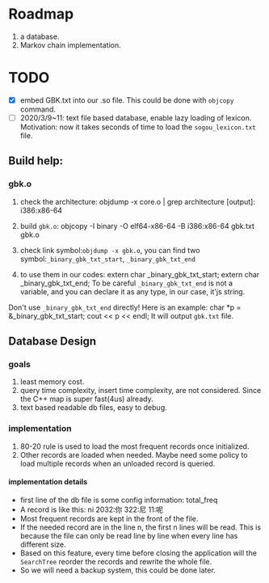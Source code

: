 # Roadmap
1. a database.
2. Markov chain implementation.

# TODO
- [x] embed GBK.txt into our .so file. This could be done with `objcopy` command.
- [ ] 2020/3/9~11: text file based database, enable lazy loading of lexicon. Motivation: now it takes seconds of time to load the `sogou_lexicon.txt` file.

## Build help:
### gbk.o
1. check the architecture:
    objdump -x core.o | grep architecture
    [output]: i386:x86-64

2. build `gbk.o`:
    objcopy -I binary -O elf64-x86-64 -B i386:x86-64 gbk.txt gbk.o

3. check link symbol:`objdump -x gbk.o`, you can find two symbol:`_binary_gbk_txt_start`, `_binary_gbk_txt_end`
4. to use them in our codes:
    extern char _binary_gbk_txt_start;
    extern char _binary_gbk_txt_end;
To be careful `_binary_gbk_txt_end` is not a variable, and you can declare it as any type, in our case, it'js string.

Don't use `_binary_gbk_txt_end` directly! Here is an example:
    char *p = &_binary_gbk_txt_start;
    cout << p << endl;
It will output `gbk.txt` file.

## Database Design
### goals
1. least memory cost.
2. query time complexity, insert time complexity, are not considered. Since the C++ map is super fast(4us) already.
3. text based readable db files, easy to debug.
### implementation
1. 80-20 rule is used to load the most frequent records once initialized.
2. Other records are loaded when needed. Maybe need some policy to load multiple records when an unloaded record is queried.
#### implementation details
* first line of the db file is some config information:
    total_freq
* A record is like this:
    ni 2032:你 322:尼 11:呢
* Most frequent records are kept in the front of the file.
* If the needed record are in the line n, the first n lines will be read. This is because the file can only be read line by line when every line has different size.
* Based on this feature, every time before closing the application will the `SearchTree` reorder the records and rewrite the whole file.
* So we will need a backup system, this could be done later.
